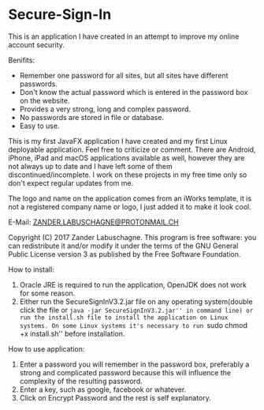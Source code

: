 # Secure-Sign-In
This is an application I have created in an attempt to improve my online account security.

Benifits:
  - Remember one password for all sites, but all sites have different passwords.
  - Don't know the actual password which is entered in the password box on the website.
  - Provides a very strong, long and complex password.
  - No passwords are stored in file or database.
  - Easy to use.
  
This is my first JavaFX application I have created and my first Linux deployable application. Feel free to criticize or comment.
There are Android, iPhone, iPad and macOS applications available as well, however they are not always up to date and I have left some of them discontinued/incomplete. I work on these projects in my free time only so don't expect regular updates from me.
  
The logo and name on the application comes from an iWorks template, it is not a registered company name or logo, I just added it to make it look cool.

E-Mail: ZANDER.LABUSCHAGNE@PROTONMAIL.CH

Copyright (C) 2017 Zander Labuschagne. This program is free software: you can redistribute it and/or modify it under the terms of the GNU General Public License version 3 as published by the Free Software Foundation.

How to install:
  1. Oracle JRE is required to run the application, OpenJDK does not work for some reason.
  2. Either run the SecureSignInV3.2.jar file on any operating system(double click the file or ``java -jar SecureSignInV3.2.jar'' in command line) or run the install.sh file to install the application on Linux systems.
On some Linux systems it's necessary to run ``sudo chmod +x install.sh'' before installation.

How to use application:
  1. Enter a password you will remember in the password box, preferably a strong and complicated password because this will influence the complexity of the resulting password.
  2. Enter a key, such as google, facebook or whatever.
  3. Click on Encrypt Password and the rest is self explanatory.
